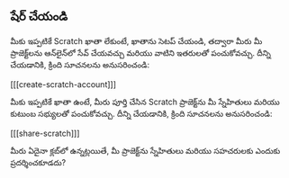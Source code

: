 ## షేర్ చేయండి

మీకు ఇప్పటికే Scratch ఖాతా లేకుంటే, ఖాతాను సెటప్ చేయండి, తద్వారా మీరు మీ ప్రాజెక్ట్‌లను ఆన్‌లైన్‌లో సేవ్ చేయవచ్చు మరియు వాటిని ఇతరులతో పంచుకోవచ్చు. దీన్ని చేయడానికి, క్రింది సూచనలను అనుసరించండి:

[[[create-scratch-account]]]

మీకు ఇప్పటికే ఖాతా ఉంటే, మీరు పూర్తి చేసిన Scratch ప్రాజెక్ట్‌ను మీ స్నేహితులు మరియు కుటుంబ సభ్యులతో పంచుకోవచ్చు. దీన్ని చేయడానికి, క్రింది సూచనలను అనుసరించండి:

[[[share-scratch]]]

మీరు ఏదైనా క్లబ్‌లో ఉన్నట్లయితే, మీ ప్రాజెక్ట్‌ను స్నేహితులు మరియు సహచరులకు ఎందుకు ప్రదర్శించకూడదు?
